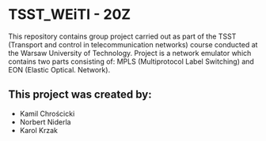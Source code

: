 # **TSST_WEiTI - 20Z**
This repository contains group project carried out as part of the TSST (Transport and control in telecommunication networks) course conducted at the Warsaw University of Technology. Project is a network emulator which contains two parts consisting of: MPLS (Multiprotocol Label Switching) and EON (Elastic Optical. Network).
## This project was created by:
* Kamil Chrościcki
* Norbert Niderla
* Karol Krzak

